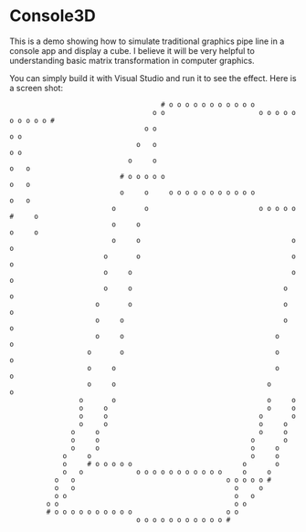 Console3D
=========

This is a demo showing how to simulate traditional graphics pipe line in a console app and display a cube. I believe it will be very helpful to understanding basic matrix transformation in computer graphics.

You can simply build it with Visual Studio and run it to see the effect. Here is a screen shot:

                                         # o o o o o o o o o o o
                                       o o                       o o o o o o o o o o #
                                     o o                                           o o
                                   o   o                                         o o
                                 o     o                                       o   o
                               # o o o o o                                     o   o
                               o     o     o o o o o o o o o o o             o   o
                             o       o                           o o o o o #     o
                             o     o                                       o     o
                             o     o                                     o     o
                           o       o                                     o     o
                           o     o                                       o     o
                           o     o                                     o     o
                         o       o                                     o     o
                         o     o                                       o     o
                         o     o                                     o       o
                       o       o                                     o     o
                       o     o                                       o     o
                       o     o                                     o       o
                     o       o                                     o     o
                     o     o                                       o     o
                     o     o                                     o       o
                     o     o                                     o     o
                   o     o                                       o     o
                   o     o                                     o       o
                   o     o                                     o     o
                 o     o                                       o     o
                 o     # o o o o o                           o       o
                 o   o             o o o o o o o o o o o     o     o
               o   o                                     o o o o o #
               o   o                                       o     o
               o o                                         o   o
             o o                                           o o
             # o o o o o o o o o o                       o o
                                   o o o o o o o o o o o #

